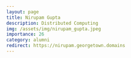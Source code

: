 ```yaml
---
layout: page
title: Nirupam Gupta 
description: Distributed Computing
img: /assets/img/nirupam_gupta.jpeg
importance: 26
category: alumni
redirect: https://nirupam.georgetown.domains
---
```

